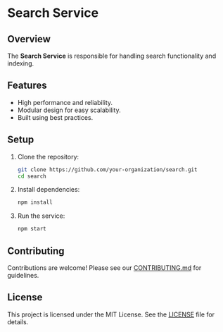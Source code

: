 
# Search Service

## Overview

The **Search Service** is responsible for handling search functionality and indexing.

## Features

- High performance and reliability.
- Modular design for easy scalability.
- Built using best practices.

## Setup

1. Clone the repository:
   ```sh
   git clone https://github.com/your-organization/search.git
   cd search
   ```

2. Install dependencies:
   ```sh
   npm install
   ```

3. Run the service:
   ```sh
   npm start
   ```

## Contributing

Contributions are welcome! Please see our [CONTRIBUTING.md](CONTRIBUTING.md) for guidelines.

## License

This project is licensed under the MIT License. See the [LICENSE](LICENSE) file for details.
